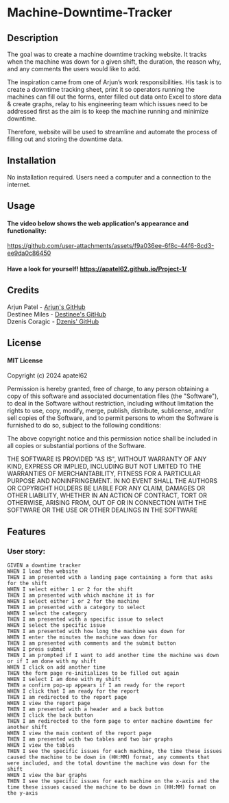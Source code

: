 # Machine-Downtime-Tracker

## Description

The goal was to create a machine downtime tracking website. It tracks when the machine was down for a given shift, the duration, the reason why, and any comments the users would like to add.

The inspiration came from one of Arjun’s work responsibilities. His task is to create a downtime tracking sheet, print it so operators running the machines can fill out the forms, enter filled out data onto Excel to store data & create graphs, relay to his engineering team which issues need to be addressed first as the aim is to keep the machine running and minimize downtime.

Therefore, website will be used to streamline and automate the process of filling out and storing the downtime data.



## Installation

No installation required. Users need a computer and a connection to the internet. 


## Usage

#### The video below shows the web application's appearance and functionality:


https://github.com/user-attachments/assets/f9a036ee-6f8c-44f6-8cd3-ee9da0c86450


#### Have a look for yourself! https://apatel62.github.io/Project-1/

## Credits


Arjun Patel -   [Arjun's GitHub](https://github.com/apatel62) <br>
Destinee Miles - [Destinee's GitHub](https://github.com/Destineeco) <br>
Dzenis Coragic - [Dzenis' GitHub](https://github.com/DzenisCoragic)


## License

#### MIT License

Copyright (c) 2024 apatel62

Permission is hereby granted, free of charge, to any person obtaining a copy
of this software and associated documentation files (the "Software"), to deal
in the Software without restriction, including without limitation the rights
to use, copy, modify, merge, publish, distribute, sublicense, and/or sell
copies of the Software, and to permit persons to whom the Software is
furnished to do so, subject to the following conditions:

The above copyright notice and this permission notice shall be included in all
copies or substantial portions of the Software.

THE SOFTWARE IS PROVIDED "AS IS", WITHOUT WARRANTY OF ANY KIND, EXPRESS OR
IMPLIED, INCLUDING BUT NOT LIMITED TO THE WARRANTIES OF MERCHANTABILITY,
FITNESS FOR A PARTICULAR PURPOSE AND NONINFRINGEMENT. IN NO EVENT SHALL THE
AUTHORS OR COPYRIGHT HOLDERS BE LIABLE FOR ANY CLAIM, DAMAGES OR OTHER
LIABILITY, WHETHER IN AN ACTION OF CONTRACT, TORT OR OTHERWISE, ARISING FROM,
OUT OF OR IN CONNECTION WITH THE SOFTWARE OR THE USE OR OTHER DEALINGS IN THE
SOFTWARE



## Features

### User story:

```
GIVEN a downtime tracker
WHEN I load the website
THEN I am presented with a landing page containing a form that asks for the shift
WHEN I select either 1 or 2 for the shift
THEN I am presented with which machine it is for
WHEN I select either 1 or 2 for the machine
THEN I am presented with a category to select
WHEN I select the category
THEN I am presented with a specific issue to select
WHEN I select the specific issue
THEN I am presented with how long the machine was down for
WHEN I enter the minutes the machine was down for
THEN I am presented with comments and the submit button
WHEN I press submit
THEN I am prompted if I want to add another time the machine was down or if I am done with my shift
WHEN I click on add another time
THEN the form page re-initializes to be filled out again
WHEN I select I am done with my shift
THEN a confirm pop-up appears if I am ready for the report
WHEN I click that I am ready for the report
THEN I am redirected to the report page
WHEN I view the report page
THEN I am presented with a header and a back button
WHEN I click the back button
THEN I am redirected to the form page to enter machine downtime for another shift
WHEN I view the main content of the report page
THEN I am presented with two tables and two bar graphs
WHEN I view the tables
THEN I see the specific issues for each machine, the time these issues caused the machine to be down in (HH:MM) format, any comments that were included, and the total downtime the machine was down for the shift
WHEN I view the bar graphs
THEN I see the specific issues for each machine on the x-axis and the time these issues caused the machine to be down in (HH:MM) format on the y-axis
```
